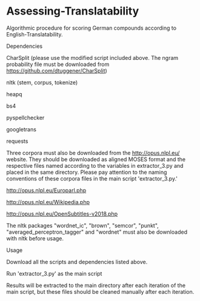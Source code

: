 # Assessing-Translatability
Algorithmic procedure for scoring German compounds according to English-Translatability.



Dependencies

CharSplit (please use the modified script included above. The ngram probability file must be downloaded from https://github.com/dtuggener/CharSplit)

nltk (stem, corpus, tokenize)

heapq

bs4

pyspellchecker

googletrans

requests 




Three corpora must also be downloaded from the http://opus.nlpl.eu/ website. They should be downloaded as aligned MOSES format and the respective files named according to the variables in extractor_3.py and placed in the same directory. Please pay attention to the naming conventions of these corpora files in the main script 'extractor_3.py.'


http://opus.nlpl.eu/Europarl.php

http://opus.nlpl.eu/Wikipedia.php

http://opus.nlpl.eu/OpenSubtitles-v2018.php

The nltk packages "wordnet_ic", "brown", "semcor", "punkt",
"averaged_perceptron_tagger" and "wordnet" must also be downloaded with nltk before usage.


Usage

Download all the scripts and dependencies listed above.

Run 'extractor_3.py' as the main script

Results will be extracted to the main directory after each iteration of the main script, but these files should be cleaned manually after each iteration.


